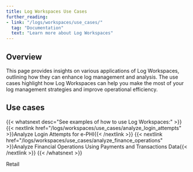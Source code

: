 ```yaml
---
title: Log Workspaces Use Cases
further_reading:
- link: "/logs/workspaces/use_cases/"
  tag: "Documentation"
  text: "Learn more about Log Workspaces"
---
```


## Overview

This page provides insights on various applications of Log Workspaces, outlining how they can enhance log management and analysis. The use cases highlight how Log Workspaces can help you make the most of your log management strategies and improve operational efficiency.

## Use cases

{{< whatsnext desc="See examples of how to use Log Workspaces:" >}}
    {{< nextlink href="/logs/workspaces/use_cases/analyze_login_attempts" >}}Analyze Login Attempts for e-PHI{{< /nextlink >}}
    {{< nextlink href="/logs/workspaces/use_cases/analyze_finance_operations" >}}Analyze Financial Operations Using Payments and Transactions Data{{< /nextlink >}}
{{< /whatsnext >}}

Retail
